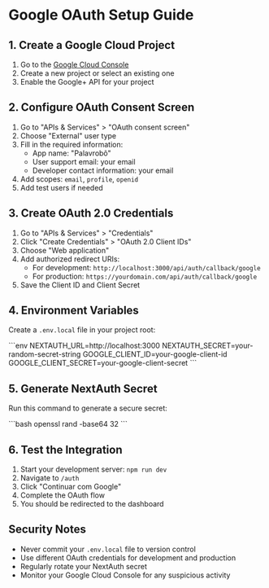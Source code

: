 # Google OAuth Setup Guide

## 1. Create a Google Cloud Project

1. Go to the [Google Cloud Console](https://console.cloud.google.com/)
2. Create a new project or select an existing one
3. Enable the Google+ API for your project

## 2. Configure OAuth Consent Screen

1. Go to "APIs & Services" > "OAuth consent screen"
2. Choose "External" user type
3. Fill in the required information:
   - App name: "Palavrobô"
   - User support email: your email
   - Developer contact information: your email
4. Add scopes: `email`, `profile`, `openid`
5. Add test users if needed

## 3. Create OAuth 2.0 Credentials

1. Go to "APIs & Services" > "Credentials"
2. Click "Create Credentials" > "OAuth 2.0 Client IDs"
3. Choose "Web application"
4. Add authorized redirect URIs:
   - For development: `http://localhost:3000/api/auth/callback/google`
   - For production: `https://yourdomain.com/api/auth/callback/google`
5. Save the Client ID and Client Secret

## 4. Environment Variables

Create a `.env.local` file in your project root:

\`\`\`env
NEXTAUTH_URL=http://localhost:3000
NEXTAUTH_SECRET=your-random-secret-string
GOOGLE_CLIENT_ID=your-google-client-id
GOOGLE_CLIENT_SECRET=your-google-client-secret
\`\`\`

## 5. Generate NextAuth Secret

Run this command to generate a secure secret:

\`\`\`bash
openssl rand -base64 32
\`\`\`

## 6. Test the Integration

1. Start your development server: `npm run dev`
2. Navigate to `/auth`
3. Click "Continuar com Google"
4. Complete the OAuth flow
5. You should be redirected to the dashboard

## Security Notes

- Never commit your `.env.local` file to version control
- Use different OAuth credentials for development and production
- Regularly rotate your NextAuth secret
- Monitor your Google Cloud Console for any suspicious activity
